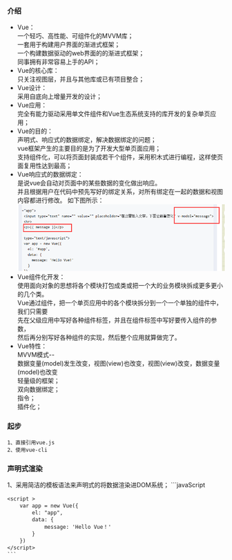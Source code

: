 ### 介绍

* Vue：<br>
    一个轻巧、高性能、可组件化的MVVM库；<br>
    一套用于构建用户界面的渐进式框架；<br>
    一个构建数据驱动的web界面的的渐进式框架；<br>
    同事拥有非常容易上手的API；
* Vue的核心库：<br>
    只关注视图层，并且与其他库或已有项目整合；
* Vue设计：<br>
    采用自底向上增量开发的设计；
* Vue应用：<br>
    完全有能力驱动采用单文件组件和Vue生态系统支持的库开发的复杂单页应用；
* Vue的目的：<br>
    声明式、响应式的数据绑定，解决数据绑定的问题；<br>
    vue框架产生的主要目的是为了开发大型单页面应用；<br>
    支持组件化，可以将页面封装成若干个组件，采用积木式进行编程，这样使页面复用性达到最高；<br>
* Vue响应式的数据绑定： <br>
    是说vue会自动对页面中的某些数据的变化做出响应。<br>并且根据用户在代码中预先写好的绑定关系，对所有绑定在一起的数据和视图内容都进行修改。
    如下图所示：
    ![image](https://github.com/guopingping/Vue/blob/master/img/first.png)
* Vue组件化开发：<br>
    使用面向对象的思想将各个模块打包成类或把一个大的业务模块拆成更多更小的几个类。<br>
    Vue通过组件，把一个单页应用中的各个模块拆分到一个一个单独的组件中，我们只需要<br>先在父级应用中写好各种组件标签，并且在组件标签中写好要传入组件的参数，<br>然后再分别写好各种组件的实现，然后整个应用就算做完了。
* Vue特性：<br>
    MVVM模式--<br>
        数据变量(model)发生改变，视图(view)也改变，视图(view)改变，数据变量(model)也改变<br>
    轻量级的框架；<br>
    双向数据绑定；<br>
    指令；<br>
    插件化；<br>

### 起步
```
1、直接引用vue.js
2、使用vue-cli
```

### 声明式渲染
1、采用简洁的模板语法来声明式的将数据渲染进DOM系统；
    ```javaScript
    <template>
        <div id = "app" > 
            {{ message }} 
        </div> 
    </template>

    <script >
        var app = new Vue({
            el: "app",
            data: {
                message: 'Hello Vue！'
            }
        }) 
    </script>
    ```


